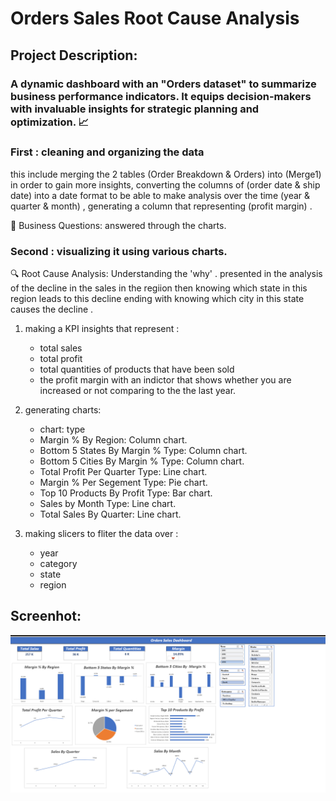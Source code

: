 # Orders Sales Root Cause Analysis
## Project Description:
### A dynamic dashboard with an "Orders dataset"  to summarize business performance indicators. It equips decision-makers with invaluable insights for strategic planning and optimization. 📈
### First : cleaning  and organizing the data
 this include merging the 2 tables (Order Breakdown & Orders) into (Merge1) in order to gain more insights, converting the columns of (order date & ship date) into a date format to be able to make analysis over the time (year & quarter & month) , generating a column that representing (profit margin) .
 
   📌 Business Questions:
      answered through the charts.
      
### Second : visualizing it using various charts.
🔍 Root Cause Analysis: 
      Understanding the 'why' . 
      presented in the analysis of the decline in the sales in the regiion then knowing which state in this region leads to this decline ending with knowing which city in this state causes the decline .  
      
1) making a KPI insights that represent :
     - total sales 
     -  total profit
     -  total quantities of products that have been sold
     -  the profit margin with an indictor that shows whether you are increased or not comparing to the the last year.
3) generating charts:
   - chart: type
   -  Margin % By Region:  Column chart.
   - Bottom 5 States By Margin %
     Type: Column chart.
   - Bottom 5 Cities By Margin %
      Type: Column chart.
   - Total Profit Per Quarter
       Type: Line chart.
   - Margin % Per Segement
       Type: Pie chart.
   - Top 10 Products By Profit
     Type: Bar chart.
   - Sales by Month
       Type: Line chart.
   -  Total Sales By Quarter: Line chart.


     
5) making slicers to fliter the data over :
   - year
   - category
   - state
   - region
  
## Screenhot:
![login](https://github.com/shoroukabdelraouf/Sales-Analysis-/blob/main/screenshots/orders.png?raw=true)

  
  



